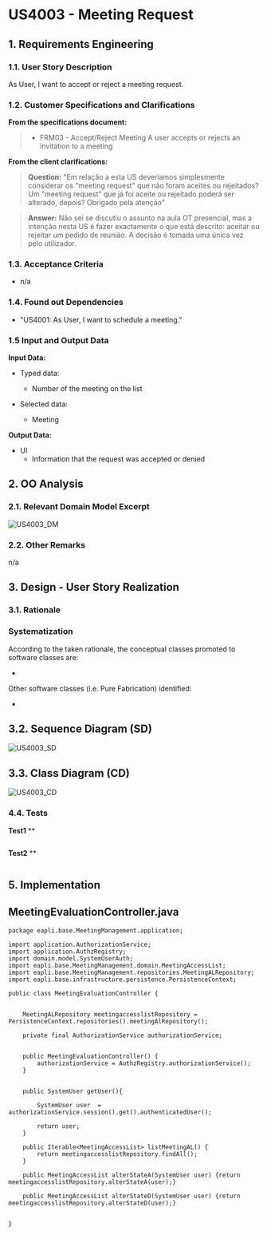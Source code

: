 # US4003 - Meeting Request

## 1. Requirements Engineering


### 1.1. User Story Description


As User, I want to accept or reject a meeting request.

### 1.2. Customer Specifications and Clarifications


**From the specifications document:**

> - FRM03 - Accept/Reject Meeting A user accepts or rejects an invitation to a meeting



**From the client clarifications:**


> **Question:** "Em relação a esta US deveríamos simplesmente considerar os "meeting request" que não foram aceites ou rejeitados?
Um "meeting request" que já foi aceite ou rejeitado poderá ser alterado, depois?
Obrigado pela atenção"

> **Answer:**
> Não sei se discutiu o assunto na aula OT presencial, mas a intenção nesta US é fazer exactamente o que está descrito: aceitar ou rejeitar um pedido de reunião. A decisão é tomada uma única vez pelo utilizador.


### 1.3. Acceptance Criteria

- n/a


### 1.4. Found out Dependencies

* "US4001: As User, I want to schedule a meeting."

### 1.5 Input and Output Data


**Input Data:**

* Typed data:
    * Number of the meeting on the list 

* Selected data:
    * Meeting


**Output Data:**

* UI
    * Information that the request was accepted or denied



## 2. OO Analysis

### 2.1. Relevant Domain Model Excerpt

![US4003_DM](us_4003_DM.svg)

### 2.2. Other Remarks

n/a


## 3. Design - User Story Realization

### 3.1. Rationale

### Systematization ##

According to the taken rationale, the conceptual classes promoted to software classes are:

* 

Other software classes (i.e. Pure Fabrication) identified:

* 


## 3.2. Sequence Diagram (SD)

![US4003_SD](us_4003_SD.svg)

## 3.3. Class Diagram (CD)

![US4003_CD](us_4003_CD.svg)

### 4.4. Tests
**Test1** **
```

```
**Test2** **
```

```

## 5. Implementation

## MeetingEvaluationController.java
```
package eapli.base.MeetingManagement.application;

import application.AuthorizationService;
import application.AuthzRegistry;
import domain.model.SystemUserAuth;
import eapli.base.MeetingManagement.domain.MeetingAccessList;
import eapli.base.MeetingManagement.repositories.MeetingALRepository;
import eapli.base.infrastructure.persistence.PersistenceContext;

public class MeetingEvaluationController {


    MeetingALRepository meetingaccesslistRepository = PersistenceContext.repositories().meetingAlRepository();

    private final AuthorizationService authorizationService;


    public MeetingEvaluationController() {
        authorizationService = AuthzRegistry.authorizationService();
    }


    public SystemUser getUser(){

        SystemUser user  = authorizationService.session().get().authenticatedUser();

        return user;
    }

    public Iterable<MeetingAccessList> listMeetingAL() {
        return meetingaccesslistRepository.findAll();
    }

    public MeetingAccessList alterStateA(SystemUser user) {return meetingaccesslistRepository.alterStateA(user);}

    public MeetingAccessList alterStateD(SystemUser user) {return meetingaccesslistRepository.alterStateD(user);}


}


```

